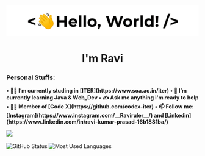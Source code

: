<div><img src="https://github.com/Raviruler/Raviruler/blob/main/assets/hello.gif"/></div>
<h1 align="center">I'm Ravi</h1>
  
<h3><b>Personal Stuffs:</b></h3>

<div>
  <b>
    • 👨‍🎓 I’m currently studing in [ITER](https://www.soa.ac.in/iter)  
    • 🌱 I’m currently learning Java & Web_Dev  
    • ✍ Ask me anything i'm ready to help  
    • 👨‍💻 Member of [Code X](https://github.com/codex-iter)  
    • 📫 Follow me: [Instagram](https://www.instagram.com/__Raviruler__/) and [Linkedin](https://www.linkedin.com/in/ravi-kumar-prasad-16b1881ba/) 
  </b>
</div>

![](https://komarev.com/ghpvc/?username=Raviruler&color=green)

<img src="https://github-readme-stats.vercel.app/api?username=Raviruler&count_private=true&show_icons=true&theme=chartreuse-dark" alt="GitHub Status"/>
<img src = "https://github-readme-stats.vercel.app/api/top-langs/?username=Raviruler&show_icons=true&layout=compact&theme=chartreuse-dark" alt="Most Used Languages">
